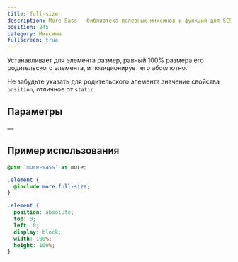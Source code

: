 ```yaml
---
title: full-size
description: More Sass - библиотека полезных миксинов и функций для SCSS.
position: 245
category: Миксины
fullscreen: true
---
```


Устанавливает для элемента размер, равный 100% размера его родительского элемента, и позиционирует его абсолютно.

<alert type="warning">Не забудьте указать для родительского элемента значение свойства `position`, отличное от `static`.</alert>

## Параметры

—

## Пример использования

<code-group>

  <code-block label="SCSS" active>

  ```scss
  @use 'more-sass' as more;

  .element {
    @include more.full-size;
  }
  ```

  </code-block>

  <code-block label="Результат">

  ```css
  .element {
    position: absolute;
    top: 0;
    left: 0;
    display: block;
    width: 100%;
    height: 100%;
  }
  ```

  </code-block>

</code-group>
